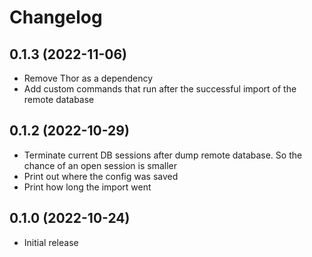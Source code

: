 # Changelog

## 0.1.3 (2022-11-06)
- Remove Thor as a dependency
- Add custom commands that run after the successful import of the remote database

## 0.1.2 (2022-10-29)

- Terminate current DB sessions after dump remote database. So the chance of an open session is smaller
- Print out where the config was saved
- Print how long the import went

## 0.1.0 (2022-10-24)

- Initial release
